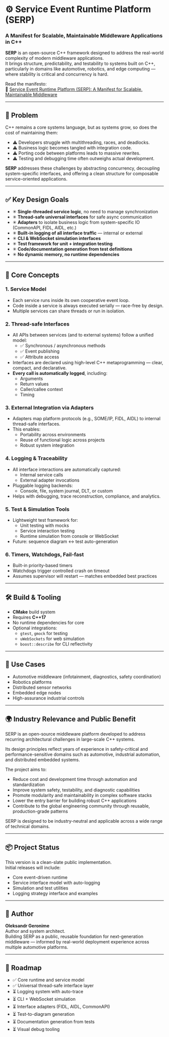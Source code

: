 # ⚙️ Service Event Runtime Platform (SERP)  
### A Manifest for Scalable, Maintainable Middleware Applications in C++

**SERP** is an open-source C++ framework designed to address the real-world complexity of modern middleware applications.  
It brings structure, predictability, and testability to systems built on C++, particularly in domains like automotive, robotics, and edge computing — where stability is critical and concurrency is hard.

Read the manifesto:  
📖 [Service Event Runtime Platform (SERP): A Manifest for Scalable, Maintainable Middleware](https://medium.com/@ageronime/service-event-runtime-platform-serp-a-manifest-for-scalable-maintainable-middleware-c1e7f6a483b9)

---

## 🚨 Problem

C++ remains a core systems language, but as systems grow, so does the cost of maintaining them:

- ⚠️ Developers struggle with multithreading, races, and deadlocks.
- ⚠️ Business logic becomes tangled with integration code.
- ⚠️ Porting code between platforms leads to massive rewrites.
- ⚠️ Testing and debugging time often outweighs actual development.

**SERP** addresses these challenges by abstracting concurrency, decoupling system-specific interfaces, and offering a clean structure for composable service-oriented applications.

---

## ✅ Key Design Goals

- ✳ **Single-threaded service logic**, no need to manage synchronization
- ✳ **Thread-safe universal interfaces** for safe async communication
- ✳ **Adapters** to isolate business logic from system-specific IO (CommonAPI, FIDL, AIDL, etc.)
- ✳ **Built-in logging of all interface traffic** — internal or external
- ✳ **CLI & WebSocket simulation interfaces**
- ✳ **Test framework for unit + integration testing**
- ✳ **Code/documentation generation from test definitions**
- ✳ **No dynamic memory, no runtime dependencies**

---

## 🧩 Core Concepts

### 1. Service Model
- Each service runs inside its own cooperative event loop.
- Code inside a service is always executed serially — race-free by design.
- Multiple services can share threads or run in isolation.

### 2. Thread-safe Interfaces
- All APIs between services (and to external systems) follow a unified model:
  - ✅ Synchronous / asynchronous methods
  - ✅ Event publishing
  - ✅ Attribute access
- Interfaces are declared using high-level C++ metaprogramming — clear, compact, and declarative.
- **Every call is automatically logged**, including:
  - Arguments
  - Return values
  - Caller/callee context
  - Timing

### 3. External Integration via Adapters
- Adapters map platform protocols (e.g., SOME/IP, FIDL, AIDL) to internal thread-safe interfaces.
- This enables:
  - Portability across environments
  - Reuse of functional logic across projects
  - Robust system integration

### 4. Logging & Traceability
- All interface interactions are automatically captured:
  - Internal service calls
  - External adapter invocations
- Pluggable logging backends:
  - Console, file, system journal, DLT, or custom
- Helps with debugging, trace reconstruction, compliance, and analytics.

### 5. Test & Simulation Tools
- Lightweight test framework for:
  - Unit testing with mocks
  - Service interaction testing
  - Runtime simulation from console or WebSocket
- Future: sequence diagram ↔ test auto-generation

### 6. Timers, Watchdogs, Fail-fast
- Built-in priority-based timers
- Watchdogs trigger controlled crash on timeout
- Assumes supervisor will restart — matches embedded best practices

---

## 🛠 Build & Tooling

- **CMake** build system
- Requires **C++17**
- No runtime dependencies for core
- Optional integrations:
  - `gtest`, `gmock` for testing
  - `uWebSockets` for web simulation
  - `boost::describe` for CLI reflectivity

---

## 🧠 Use Cases

- Automotive middleware (infotainment, diagnostics, safety coordination)
- Robotics platforms
- Distributed sensor networks
- Embedded edge nodes
- High-assurance industrial controls

---

## 🌍 Industry Relevance and Public Benefit

SERP is an open-source middleware platform developed to address recurring architectural challenges in large-scale C++ systems.

Its design principles reflect years of experience in safety-critical and performance-sensitive domains such as automotive, industrial automation, and distributed embedded systems.

The project aims to:

- Reduce cost and development time through automation and standardization
- Improve system safety, testability, and diagnostic capabilities
- Promote modularity and maintainability in complex software stacks
- Lower the entry barrier for building robust C++ applications
- Contribute to the global engineering community through reusable, production-grade patterns

SERP is designed to be industry-neutral and applicable across a wide range of technical domains.

---

## 📦 Project Status

This version is a clean-slate public implementation.  
Initial releases will include:

- Core event-driven runtime
- Service interface model with auto-logging
- Simulation and test utilities
- Logging strategy interface and examples

---

## 👤 Author

**Oleksandr Geronime**  
Author and system architect.  
Building SERP as a public, reusable foundation for next-generation middleware — informed by real-world deployment experience across multiple automotive platforms.

---

## 🧭 Roadmap

- ✅ Core runtime and service model
- ✅ Universal thread-safe interface layer
- ⏳ Logging system with auto-trace
- ⏳ CLI + WebSocket simulation
- ⏳ Interface adapters (FIDL, AIDL, CommonAPI)
- ⏳ Test-to-diagram generation
- ⏳ Documentation generation from tests
- ⏳ Visual debug tooling
